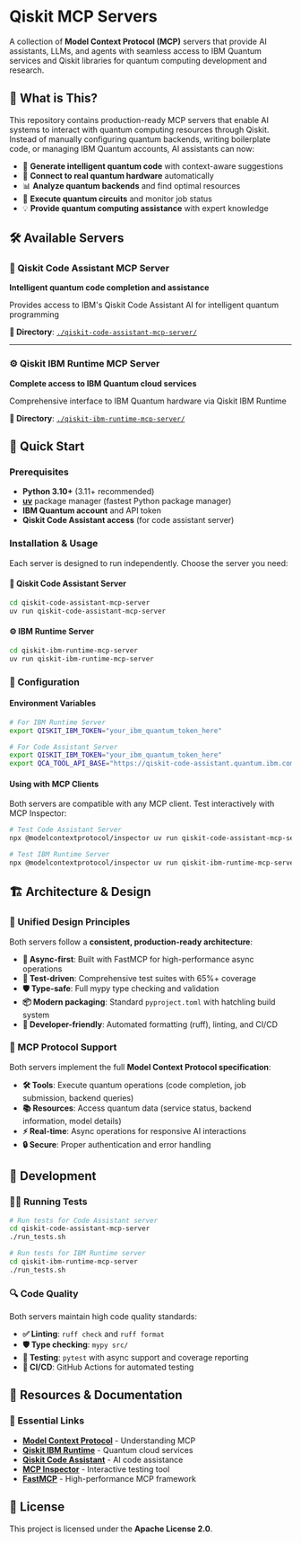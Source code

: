# Qiskit MCP Servers

A collection of **Model Context Protocol (MCP)** servers that provide AI assistants, LLMs, and agents with seamless access to IBM Quantum services and Qiskit libraries for quantum computing development and research.

## 🌟 What is This?

This repository contains production-ready MCP servers that enable AI systems to interact with quantum computing resources through Qiskit. Instead of manually configuring quantum backends, writing boilerplate code, or managing IBM Quantum accounts, AI assistants can now:

- 🤖 **Generate intelligent quantum code** with context-aware suggestions
- 🔌 **Connect to real quantum hardware** automatically  
- 📊 **Analyze quantum backends** and find optimal resources
- 🚀 **Execute quantum circuits** and monitor job status
- 💡 **Provide quantum computing assistance** with expert knowledge

## 🛠️ Available Servers

### 🧠 Qiskit Code Assistant MCP Server
**Intelligent quantum code completion and assistance**

Provides access to IBM's Qiskit Code Assistant AI for intelligent quantum programming

**📁 Directory**: [`./qiskit-code-assistant-mcp-server/`](./qiskit-code-assistant-mcp-server/)

---

### ⚙️ Qiskit IBM Runtime MCP Server  
**Complete access to IBM Quantum cloud services**

Comprehensive interface to IBM Quantum hardware via Qiskit IBM Runtime

**📁 Directory**: [`./qiskit-ibm-runtime-mcp-server/`](./qiskit-ibm-runtime-mcp-server/)

## 🚀 Quick Start

### Prerequisites

- **Python 3.10+** (3.11+ recommended)
- **[uv](https://astral.sh/uv)** package manager (fastest Python package manager)
- **IBM Quantum account** and API token
- **Qiskit Code Assistant access** (for code assistant server)

### Installation & Usage

Each server is designed to run independently. Choose the server you need:

#### 🧠 Qiskit Code Assistant Server
```bash
cd qiskit-code-assistant-mcp-server
uv run qiskit-code-assistant-mcp-server
```

#### ⚙️ IBM Runtime Server  
```bash
cd qiskit-ibm-runtime-mcp-server
uv run qiskit-ibm-runtime-mcp-server
```

### 🔧 Configuration

#### Environment Variables
```bash
# For IBM Runtime Server
export QISKIT_IBM_TOKEN="your_ibm_quantum_token_here"

# For Code Assistant Server  
export QISKIT_IBM_TOKEN="your_ibm_quantum_token_here"
export QCA_TOOL_API_BASE="https://qiskit-code-assistant.quantum.ibm.com"
```

#### Using with MCP Clients

Both servers are compatible with any MCP client. Test interactively with MCP Inspector:

```bash
# Test Code Assistant Server
npx @modelcontextprotocol/inspector uv run qiskit-code-assistant-mcp-server

# Test IBM Runtime Server
npx @modelcontextprotocol/inspector uv run qiskit-ibm-runtime-mcp-server
```

## 🏗️ Architecture & Design

### 🎯 Unified Design Principles

Both servers follow a **consistent, production-ready architecture**:

- **🔄 Async-first**: Built with FastMCP for high-performance async operations
- **🧪 Test-driven**: Comprehensive test suites with 65%+ coverage
- **🛡️ Type-safe**: Full mypy type checking and validation
- **📦 Modern packaging**: Standard `pyproject.toml` with hatchling build system
- **🔧 Developer-friendly**: Automated formatting (ruff), linting, and CI/CD

### 🔌 MCP Protocol Support

Both servers implement the full **Model Context Protocol specification**:

- **🛠️ Tools**: Execute quantum operations (code completion, job submission, backend queries)
- **📚 Resources**: Access quantum data (service status, backend information, model details)
- **⚡ Real-time**: Async operations for responsive AI interactions
- **🔒 Secure**: Proper authentication and error handling

## 🧪 Development

### 🏃‍♂️ Running Tests
```bash
# Run tests for Code Assistant server
cd qiskit-code-assistant-mcp-server
./run_tests.sh

# Run tests for IBM Runtime server  
cd qiskit-ibm-runtime-mcp-server
./run_tests.sh
```

### 🔍 Code Quality
Both servers maintain high code quality standards:
- **✅ Linting**: `ruff check` and `ruff format`  
- **🛡️ Type checking**: `mypy src/`
- **🧪 Testing**: `pytest` with async support and coverage reporting
- **🚀 CI/CD**: GitHub Actions for automated testing

## 📖 Resources & Documentation

### 🔗 Essential Links
- **[Model Context Protocol](https://modelcontextprotocol.io/introduction)** - Understanding MCP
- **[Qiskit IBM Runtime](https://quantum.cloud.ibm.com/docs/en/api/qiskit-ibm-runtime)** - Quantum cloud services
- **[Qiskit Code Assistant](https://quantum.cloud.ibm.com/docs/en/guides/qiskit-code-assistant)** - AI code assistance  
- **[MCP Inspector](https://github.com/modelcontextprotocol/inspector)** - Interactive testing tool
- **[FastMCP](https://github.com/jlowin/fastmcp)** - High-performance MCP framework


## 📄 License

This project is licensed under the **Apache License 2.0**.
